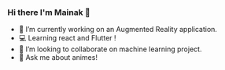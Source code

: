 
### Hi there I'm Mainak 👋

- 🔭 I’m currently working on an Augmented Reality application.
- 💻 Learning react and Flutter !
- 👯 I’m looking to collaborate on machine learning project.
- 💬 Ask me about animes!

<!--
**mainak-ghosh/mainak-ghosh** is a ✨ _special_ ✨ repository because its `README.md` (this file) appears on your GitHub profile.
- ⚡ Fun fact: 
